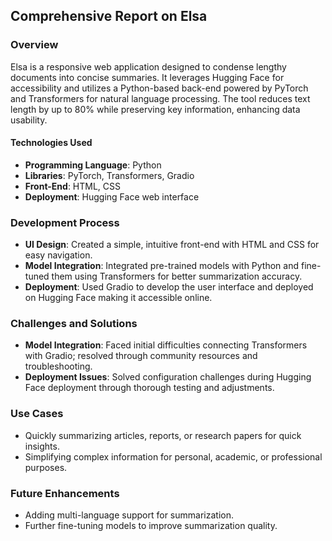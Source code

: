 ## Comprehensive Report on Elsa

### Overview  
Elsa is a responsive web application designed to condense lengthy documents into concise summaries. It leverages Hugging Face for accessibility and utilizes a Python-based back-end powered by PyTorch and Transformers for natural language processing. The tool reduces text length by up to 80% while preserving key information, enhancing data usability.

#### Technologies Used  
- **Programming Language**: Python  
- **Libraries**: PyTorch, Transformers, Gradio  
- **Front-End**: HTML, CSS  
- **Deployment**: Hugging Face web interface  

### Development Process  
- **UI Design**: Created a simple, intuitive front-end with HTML and CSS for easy navigation.  
- **Model Integration**: Integrated pre-trained models with Python and fine-tuned them using Transformers for better summarization accuracy.  
- **Deployment**: Used Gradio to develop the user interface and deployed on Hugging Face making it accessible online.

### Challenges and Solutions  
- **Model Integration**: Faced initial difficulties connecting Transformers with Gradio; resolved through community resources and troubleshooting.  
- **Deployment Issues**: Solved configuration challenges during Hugging Face deployment through thorough testing and adjustments.

### Use Cases  
- Quickly summarizing articles, reports, or research papers for quick insights.  
- Simplifying complex information for personal, academic, or professional purposes.

### Future Enhancements  
- Adding multi-language support for summarization.  
- Further fine-tuning models to improve summarization quality.
